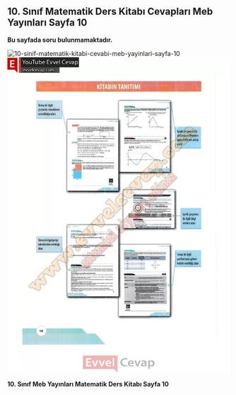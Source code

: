## 10. Sınıf Matematik Ders Kitabı Cevapları Meb Yayınları Sayfa 10

**Bu sayfada soru bulunmamaktadır.**

![10-sinif-matematik-kitabi-cevabi-meb-yayinlari-sayfa-10]()![10-sinif-matematik-kitabi-cevabi-meb-yayinlari-sayfa-10](./image1.webp)

**10. Sınıf Meb Yayınları Matematik Ders Kitabı Sayfa 10**